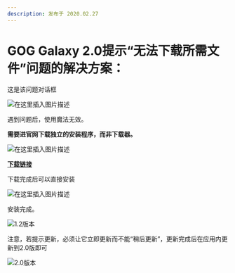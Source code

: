 ```yaml
---
description: 发布于 2020.02.27
---
```


# GOG Galaxy 2.0提示“无法下载所需文件”问题的解决方案：

这是该问题对话框

![在这里插入图片描述](http://nme-200t.oss-cn-hangzhou.aliyuncs.com/notes/2022-10-05-053136.png)

遇到问题后，使用魔法无效。

**需要进官网下载独立的安装程序，而非下载器。**

![在这里插入图片描述](http://nme-200t.oss-cn-hangzhou.aliyuncs.com/notes/2022-10-05-053137.png)

[**下载链接**](https://support.gog.com/hc/zh-cn/articles/360010216193-GOG-GALAXY-Web-%E5%AE%89%E8%A3%85%E7%A8%8B%E5%BA%8F?product=gog)

下载完成后可以直接安装

![在这里插入图片描述](http://nme-200t.oss-cn-hangzhou.aliyuncs.com/notes/2022-10-05-053135.png)

安装完成。

![1.2版本](http://nme-200t.oss-cn-hangzhou.aliyuncs.com/notes/2022-10-05-053138.png)

注意，若提示更新，必须让它立即更新而不能“稍后更新”，更新完成后在应用内更新到2.0版即可

![2.0版本](http://nme-200t.oss-cn-hangzhou.aliyuncs.com/notes/2022-10-05-53139.png)
